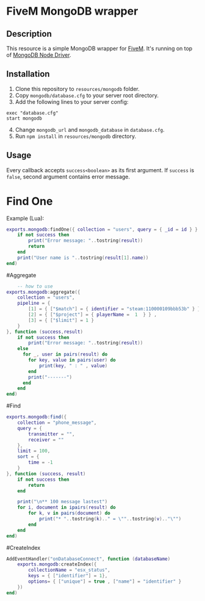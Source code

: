 # FiveM MongoDB wrapper
## Description
This resource is a simple MongoDB wrapper for [FiveM](https://fivem.net/). It's running on top of [MongoDB Node Driver](https://mongodb.github.io/node-mongodb-native/).

## Installation

1. Clone this repository to `resources/mongodb` folder.
2. Copy `mongodb/database.cfg` to your server root directory.
3. Add the following lines to your server config:
```
exec "database.cfg"
start mongodb
```
4. Change `mongodb_url` and `mongodb_database` in `database.cfg`.
5. Run `npm install` in `resources/mongodb` directory.

## Usage

Every callback accepts `success<boolean>` as its first argument. If `success` is `false`, second argument contains error message.

# Find One
Example (Lua):
```lua
exports.mongodb:findOne({ collection = "users", query = { _id = id } }, function (success, result)
    if not success then
        print("Error message: "..tostring(result))
        return
    end
    print("User name is "..tostring(result[1].name))
end)
```

#Aggregate
```lua
    -- how to use 
exports.mongodb:aggregate({ 
	collection = "users",
	pipeline = {
		[1] = { ["$match"] = { identifier = "steam:110000109bbb53b" } },
		[2] = { ["$project"] = { playerName =  1  } } ,
		[3] = { ["$limit"] = 1 }
	}
}, function (success,result)
	if not success then
		print("Error message: "..tostring(result))
	else
	  for _, user in pairs(result) do
		for key, value in pairs(user) do
			print(key, " : " , value)
		end
		print("-------")
	  end
	end
end)
```

#Find
```lua
exports.mongodb:find({
    collection = "phone_message",
    query = {
        transmitter = "",
        receiver = ""
    },
    limit = 100,
    sort = {
        time = -1
    }
}, function (success, result)
    if not success then
        return
    end

    print("\n** 100 message lastest")
    for i, document in ipairs(result) do
        for k, v in pairs(document) do
            print("* "..tostring(k).." = \""..tostring(v).."\"")
        end
    end
end)
```



#CreateIndex
```lua
AddEventHandler("onDatabaseConnect", function (databaseName)
	exports.mongodb:createIndex({
		collectionName = "esx_status",
		keys = { ["identifier"] = 1},
		options= { ["unique"] = true , ["name"] = "identifier" }
	})
end)
```